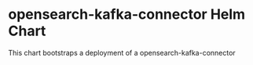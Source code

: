 # opensearch-kafka-connector Helm Chart

This chart bootstraps a deployment of a opensearch-kafka-connector
